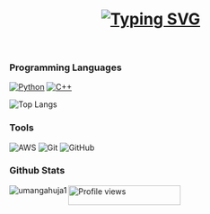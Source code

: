 <h1 align = "center">
<a href="https://git.io/typing-svg"><img src="https://readme-typing-svg.herokuapp.com?font=Fira+Code&size=75&duration=1500&pause=600&color=000000&background=FFFFFF&center=true&vCenter=true&multiline=true&width=1920&height=384&lines=Hello,+World!+...+get+it?;;My+name+is+Sydney+Kuhn;;I'm+a+3rd+year+computer+engineering+student;at+Carleton+University" alt="Typing SVG" /></a>
</h1>
<br>

### Programming Languages
<p>
  <a href="https://github.com/search?q=user%3Asydneykuhn+language%3Apython"><img alt="Python" src="https://img.shields.io/badge/Python-14354C.svg?logo=python&logoColor=white"></a>
  <a href="https://github.com/search?q=user%3Asydneykuhn+language%3Acpp"><img alt="C++" src="https://custom-icon-badges.herokuapp.com/badge/C++-9C033A.svg?logo=cpp2&logoColor=white"></a>
 
![Top Langs](https://github-readme-stats.vercel.app/api/top-langs/?username=sydneykuhn&layout=compact)
  
### Tools
  ![AWS](https://img.shields.io/badge/AWS-%23FF9900.svg?style=for-the-badge&logo=amazon-aws&logoColor=white)
  ![Git](https://img.shields.io/badge/git-%23F05033.svg?style=for-the-badge&logo=git&logoColor=white)
  ![GitHub](https://img.shields.io/badge/github-%23121011.svg?style=for-the-badge&logo=github&logoColor=white)

### Github Stats
<p><img align="left" src="https://github-readme-stats.vercel.app/api?username=sydneykuhn&rank_icon=github&show_icons=true&theme=swift&include_all_commits=true" alt="umangahuja1" /></p>

<p align="left">
  <img src="https://komarev.com/ghpvc/?username=sydneykuhn&color=blue&style=flat-square&label=Profile+Views" alt="Profile views" width="200" height="35">
</p>

